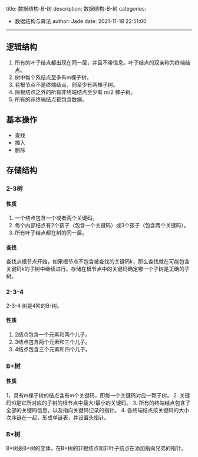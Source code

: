 title: 数据结构-B-树
description: 数据结构-B-树
categories:
  - 数据结构与算法
author: Jade
date: 2021-11-18 22:51:00
---

## 逻辑结构
1. 所有的叶子结点都出现在同一层，并且不带信息。叶子结点的双亲称为终端结点。
2. 树中每个系结点至多有m棵子树。
3. 若根节点不是终端结点，则至少有两棵子树。
4. 除根结点之外的所有非终端结点至少有 m/2 棵子树。
5. 所有的非终端结点都包含数据。

## 基本操作
- 查找
- 插入
- 删除

## 存储结构
### 2-3树
#### 性质
1. 一个结点包含一个或者两个关键码。
2. 每个内部结点有2个孩子（包含一个关键码）或3个孩子（包含两个关键码）。
3. 所有叶子结点都在树的同一层。

#### 查找
查找从根节点开始，如果根节点不包含被查找的关键码k，那么查找就在可能包含关键码k的子树中继续进行。存储在根节点中的关键码确定哪一个子树是正确的子树。

### 2-3-4
2-3-4 树是4阶的B-树。
#### 性质
1. 2结点包含一个元素和两个儿子。
2. 3结点包含两个元素和三个儿子。
3. 4结点包含三个元素和四个儿子。

### B+树
#### 性质
1，具有m棵子树的结点含有m个关键码，即每一个关键码对应一颗子树。
2. 关键码Ki是它所对应的子树的根节点中最大/最小的关键码。
3. 所有的终端结点包含了全部的关键码信息，以及指向关键码记录的指针。
4. 各终端结点按关键码的大小次序链在一起，形成单链表，并设置头指针。

### B*树
B*树是B+树的变体，在B+树的非根结点和非叶子结点在添加指向兄弟的指针。
